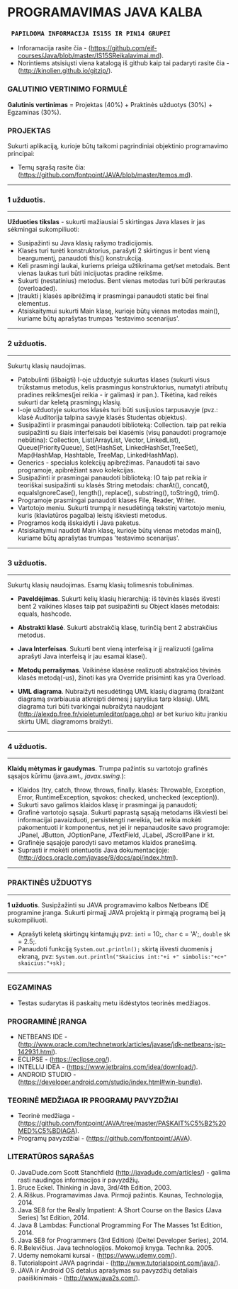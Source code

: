 # PROGRAMAVIMAS JAVA KALBA 

### ``` PAPILDOMA INFORMACIJA IS15S IR PIN14 GRUPEI```
- Inforamacija rasite čia - (https://github.com/eif-courses/Java/blob/master/IS15SReikalavimai.md).
- Norintiems atsisiųsti viena katalogą iš github kaip tai padaryti rasite čia - (http://kinolien.github.io/gitzip/).

### GALUTINIO VERTINIMO FORMULĖ

**Galutinis vertinimas** = Projektas (40%) + Praktinės užduotys (30%) + Egzaminas (30%).


### PROJEKTAS  

Sukurti aplikaciją, kurioje būtų taikomi pagrindiniai objektinio programavimo principai:
- Temų sąrašą rasite čia: (https://github.com/fontpoint/JAVA/blob/master/temos.md).

___

### 1 užduotis.
___
**Užduoties tikslas** - sukurti mažiausiai 5 skirtingas Java klases ir jas sėkmingai sukompiliuoti: 
- Susipažinti su Java klasių rašymo tradicijomis.
- Klasės turi turėti konstruktorius, parašyti 2 skirtingus ir bent vieną beargumentį, panaudoti this() konstrukciją.
- Keli prasmingi laukai, kuriems prieiga užtikrinama get/set metodais. Bent vienas laukas turi būti inicijuotas pradine reikšme.
- Sukurti (nestatinius) metodus. Bent vienas metodas turi būti perkrautas (overloaded).
- Įtraukti į klasės apibrėžimą ir prasmingai panaudoti static bei final elementus.
- Atsiskaitymui sukurti Main klasę, kurioje būtų vienas metodas main(), kuriame būtų aprašytas trumpas 'testavimo scenarijus'.

___

### 2 užduotis.
___
Sukurtų klasių naudojimas.
- Patobulinti (išbaigti) I-oje užduotyje sukurtas klases (sukurti visus trūkstamus metodus, kelis prasmingus konstruktorius, 
  numatyti atributų pradines reikšmes(jei reikia - ir galimas) ir pan.). Tikėtina, kad reikės sukurti dar keletą prasmingų klasių.
- I-oje užduotyje sukurtos klasės turi būti susijusios tarpusavyje 
  (pvz.: klasė Auditorija talpina savyje klasės Studentas objektus).
- Susipažinti ir prasmingai panaudoti biblioteką: Collection.
  taip pat reikia susipažinti su šiais interfeisais bei klasėmis (visų panaudoti programoje nebūtina):
  Collection, List(ArrayList, Vector, LinkedList), Queue(PriorityQueue), Set(HashSet, LinkedHashSet,TreeSet), Map(HashMap, Hashtable, TreeMap, LinkedHashMap).
- Generics - specialus kolekcijų apibrežimas. Panaudoti tai savo programoje, apibrėžiant savo kolekcijas.
- Susipažinti ir prasmingai panaudoti biblioteką: IO
  taip pat reikia ir teoriškai susipažinti su klasės String metodais: charAt(), concat(), equalsIgnoreCase(), length(), replace(), substring(), toString(), trim(). 
- Programoje prasmingai panaudoti klases File, Reader, Writer.
- Vartotojo meniu. Sukurti trumpą ir nesudėtingą tekstinį vartotojo meniu, kuris (klaviatūros pagalba) leistų iškviesti metodus. 
- Programos kodą išskaidyti i Java paketus.
- Atsiskaitymui naudoti Main klasę, kurioje būtų vienas metodas main(), kuriame būtų aprašytas trumpas 'testavimo scenarijus'.

___

### 3 užduotis.
___
Sukurtų klasių naudojimas. Esamų klasių tolimesnis tobulinimas.
- **Paveldėjimas**. Sukurti kelių klasių hierarchiją: iš tėvinės klasės išvesti bent 2 vaikines klases taip pat susipažinti su Object klasės metodais: equals, hashcode.
  
- **Abstrakti klasė**. Sukurti abstrakčią klasę, turinčią bent 2 abstrakčius metodus.

- **Java Interfeisas**. Sukurti bent vieną interfeisą ir jį realizuoti (galima aprašyti Java interfeisą ir jau esamai klasei).

- **Metodų perrašymas**. Vaikinėse klasėse realizuoti abstrakčios tėvinės klasės metodą(-us), žinoti kas yra Override prisiminti kas yra Overload.

- **UML diagrama**. Nubraižyti nesudėtingą UML klasių diagramą (braižant diagramą svarbiausia atkreipti dėmesį į sąryšius tarp klasių). UML diagrama turi būti tvarkingai nubraižyta naudojant (http://alexdp.free.fr/violetumleditor/page.php) ar bet kuriuo kitu įrankiu skirtu UML diagramoms braižyti.

___

### 4 užduotis.
___
**Klaidų mėtymas ir gaudymas**. Trumpa pažintis su vartotojo grafinės sąsajos kūrimu (java.awt.*, javax.swing.*):
- Klaidos (try, catch, throw, throws, finally. klasės: Throwable, Exception, Error, RuntimeException, sąvokos: checked, unchecked (exception)). 
- Sukurti savo galimos klaidos klasę ir prasmingai ją panaudoti;
- Grafinė vartotojo sąsaja. Sukurti paprastą sąsają metodams iškviesti bei informacijai pavaizduoti, 
  persistengti nereikia, bet reikia mokėti pakomentuoti ir komponentus, net jei ir nepanaudosite savo programoje:
  JPanel, JButton, JOptionPane, JTextField, JLabel, JScrollPane ir kt.
- Grafinėje sąsajoje parodyti savo metamos klaidos pranešimą.
- Suprasti ir mokėti orientuotis Java dokumentacijoje: (http://docs.oracle.com/javase/8/docs/api/index.html). 

___

### PRAKTINĖS UŽDUOTYS
___
**1 užduotis**. Susipžažinti su JAVA programavimo kalbos Netbeans IDE programine įranga. Sukurti pirmajį JAVA projektą ir pirmąją programą bei ją sukompiliuoti.
- Aprašyti keletą skirtingų kintamųjų pvz: ```int```i = 10;, ```char``` c = 'A';, ```double``` sk = 2.5;.
- Panaudoti funkciją ```System.out.println();``` skirtą išvesti duomenis į ekraną, pvz: ```System.out.println("Skaicius int:"+i +" simbolis:"+c+" skaicius:"+sk);```

___
### EGZAMINAS

- Testas sudarytas iš paskaitų metu išdėstytos teorinės medžiagos.   

### PROGRAMINĖ ĮRANGA

- NETBEANS IDE - (http://www.oracle.com/technetwork/articles/javase/jdk-netbeans-jsp-142931.html).
- ECLIPSE - (https://eclipse.org/).
- INTELLIJ IDEA - (https://www.jetbrains.com/idea/download/).
- ANDROID STUDIO - (https://developer.android.com/studio/index.html#win-bundle).

### TEORINĖ MEDŽIAGA IR PROGRAMŲ PAVYZDŽIAI
- Teorinė medžiaga - (https://github.com/fontpoint/JAVA/tree/master/PASKAIT%C5%B2%20MED%C5%BDIAGA).
- Programų pavyzdžiai - (https://github.com/fontpoint/JAVA).

### LITERATŪROS SĄRAŠAS

0. JavaDude.com Scott Stanchfield (http://javadude.com/articles/) - galima rasti naudingos informacijos ir pavyzdžių.
1. Bruce Eckel. Thinking in Java, 3rd/4th Edition, 2003. 
2. A.Riškus. Programavimas Java. Pirmoji pažintis. Kaunas, Technologija, 2014. 
3. Java SE8 for the Really Impatient: A Short Course on the Basics (Java Series) 1st Edition, 2014. 
4. Java 8 Lambdas: Functional Programming For The Masses 1st Edition, 2014. 
5. Java SE8 for Programmers (3rd Edition) (Deitel Developer Series), 2014. 
6. R.Belevičius. Java technologijos. Mokomoji knyga. Technika. 2005. 
7. Udemy nemokami kursai - (https://www.udemy.com/).
8. Tutorialspoint JAVA pagrindai - (http://www.tutorialspoint.com/java/).
9. JAVA ir Android OS detalus aprašymas su pavyzdžių detaliais paaiškinimais - (http://www.java2s.com/).
